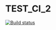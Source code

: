 # TEST_CI_2

[![Build status](https://ci.appveyor.com/api/projects/status/e7owm4a11h82935y?svg=true)](https://ci.appveyor.com/project/ksenyshutova/test-ci-2)